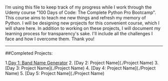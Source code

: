 I’m using this file to keep track of my progress while I work through the Udemy course "100 Days of Code: The Complete Python Pro Bootcamp". 
This course aims to teach me new things and refresh my memory of Python. 
I will be designing new projects for this convenient course, which I will share here. In addition to working on these projects, I will document my learning process for transparency's sake. 
I'll include all the challenges I face and how I overcome them. Thank you!

------------------------------------------------------------------------------------------------------------------------------------------
##Completed Projects:

1.[Day 1: Band Name Generator](./100-Days-of-Python/BandNameGenerator/BandNameGenerator/band_name_generator.py)
2. [Day 2: Project Name](./Project Name)
3. [Day 3: Project Name](./Project Name)
4. [Day 4: Project Name](./Project Name)
5. [Day 5: Project Name](./Project Name)
